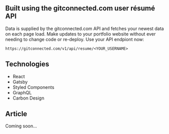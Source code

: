 ## Built using the gitconnected.com user résumé API
Data is supplied by the gitconnected.com API and fetches your newest data on each page load. Make updates to your portfolio website without ever needing to change code or re-deploy. Use your API endpiont now:

```
https://gitconnected.com/v1/api/resume/<YOUR_USERNAME>
```

## Technologies
- React
- Gatsby
- Styled Components
- GraphQL
- Carbon Design

## Article
Coming soon...
